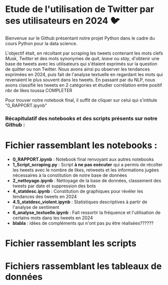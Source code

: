 # Etude de l'utilisation de Twitter par ses utilisateurs en 2024 :bird:

Bienvenue sur le Github présentant notre projet Python dans le cadre du cours Python pour la data science. 

L'objectif était, en récoltant par scraping les tweets contenant les mots clefs *Musk*, *Twitter* et des mots synonymes de *quit*, *leave* ou *stay*, d'obtenir une base de tweets avec les utilisateurs qui s'étaient exprimés sur la question de quitter ou non Twitter. Nous avons ainsi pu observer les tendances exprimées en 2024, puis fait de l'analyse textuelle en regardant les mots qui revenaient le plus souvent dans les tweets.
En passant par du NLP, nous avons classifié les tweets en 2 catégories et étudier corrélation entre positif nbr de likes toussa COMPLETER

Pour trouver notre notebook final, il suffit de cliquer sur celui qui s'intitule "0_RAPPORT.ipynb"



### Récapitulatif des notebooks et des scripts présents sur notre Github : 

# Fichier rassemblant les notebooks :

- __0_RAPPORT.ipynb__ : Notebook final renvoyant aux autres notebooks
- __1_Script_scraping.py__ : Script **à ne pas exécuter** qui a permis de récolter les tweets avec le nombre de likes, retweets et les informations jugées nécessaires à la constitution de notre base de données 
- __2_nettoyage.ipynb__ : Nettoyage de la base de données, classement des tweets par date et suppression des bots
- __4_statdesc.ipynb__ : Constitution de graphiques pour révéler les tendances des tweets en 2024
- __4.5_statdesc_violent.ipynb__ : Statistiques descriptives à partir de l'analyse de sentiment
- __6_analyse_textuelle.ipynb__ : Fait ressortir la fréquence et l'utilisation de certains mots dans les tweets en 2024
- __blabla__ : idées de compléments qui n'ont pas pu être réalisées??????

# Fichier rassemblant les scripts 

# Fichiers rassemblant les tableaux de données
